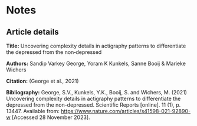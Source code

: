 # Notes

## Article details

**Title:** Uncovering complexity details in actigraphy patterns to differentiate the depressed from the non‑depressed

**Authors:** Sandip Varkey George, Yoram K Kunkels, Sanne Booij & Marieke Wichers

**Citation:** (George et al., 2021)

**Bibliography:** George, S.V., Kunkels, Y.K., Booij, S. and Wichers, M. (2021) Uncovering complexity details in actigraphy patterns to differentiate the depressed from the non-depressed. Scientific Reports [online]. 11 (1), p. 13447. Available from: https://www.nature.com/articles/s41598-021-92890-w [Accessed 28 November 2023].


